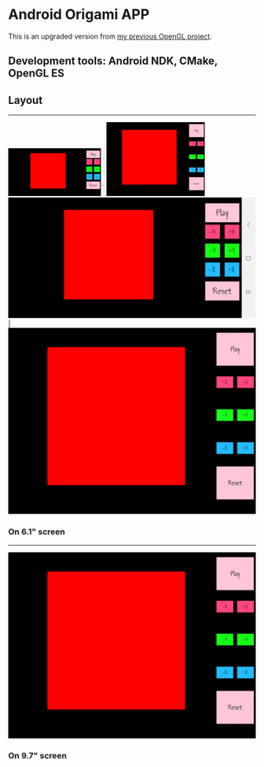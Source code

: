 # Android Origami APP  
This is an upgraded version from [my previous OpenGL project](https://github.com/ElektrischesSchaf/Origami_Heart).  

## Development tools: Android NDK, CMake, OpenGL ES  

## Layout  
---
<img src="/screenshots/Samsung_S9_Plus.jpg" width="200" /><img src="/screenshots/Asus_ZenPad_3S_10.jpg" width="200" />
![S9_plus](/screenshots/Samsung_S9_Plus.jpg) | ![ZenPad_3S_10](/screenshots/Asus_ZenPad_3S_10.jpg)
### On 6.1" screen
---
![ZenPad_3S_10](/screenshots/Asus_ZenPad_3S_10.jpg)
### On 9.7" screen